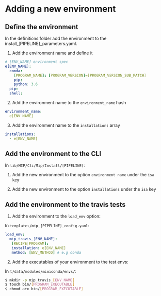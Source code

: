 # Adding a new environment

## Define the environment
In the definitions folder add the environment to the install_[PIPELINE]_parameters.yaml.

1. Add the environment name and define it
```Yaml
# [ENV_NAME] environment spec
e[ENV_NAME]:
  conda:
    [PROGRAM_NAME]: [PROGRAM_VERSION]=[PROGRAM_VERSION_SUB_PATCH]
    pip:
    python: 3.6
  pip:
  shell:
```

2. Add the environment name to the `environment_name` hash
```Yaml
environment_name:
  e[ENV_NAME]
```

3. Add the environment name to the `installations` array
```Yaml
installations:
  - e[ENV_NAME]
```

## Add the environment to the CLI
In `lib/MIP/Cli/Mip/Install/[PIPELINE]`:

1. Add the new environment to the option `environment_name` under the `isa` key

2. Add the new environment to the option `installations` under the `isa` key

## Add the environment to the travis tests

1. Add the environment to the `load_env` option:

In `templates/mip_[PIPELINE]_config.yaml`:
```Yaml
load_env:
  mip_travis_[ENV_NAME]:
   [RECIPE|PROGRAM]:
   installation: e[ENV_NAME]
   method: [ENV_METHOD] # e.g conda
```
2. Add the executables of your environment to the test envs:

In `t/data/modules/miniconda/envs/`:
```Bash
$ mkdir -p mip_travis_[ENV_NAME]
$ touch bin/[PROGRAM_EXECUTABLE]
$ chmod a+x bin/[PROGRAM_EXECUTABLE]
```
